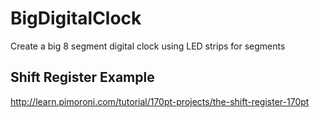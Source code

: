 # BigDigitalClock
Create a big 8 segment digital clock using LED strips for segments

## Shift Register Example
http://learn.pimoroni.com/tutorial/170pt-projects/the-shift-register-170pt

